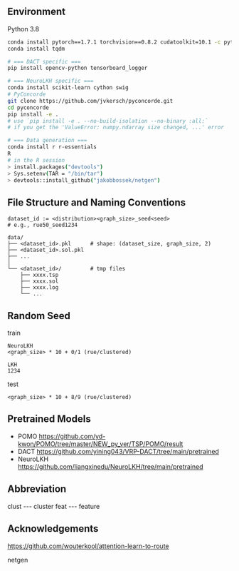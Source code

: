 
## Environment

Python 3.8

```bash
conda install pytorch==1.7.1 torchvision==0.8.2 cudatoolkit=10.1 -c pytorch
conda install tqdm

# === DACT specific ===
pip install opencv-python tensorboard_logger

# === NeuroLKH specific ===
conda install scikit-learn cython swig
# PyConcorde
git clone https://github.com/jvkersch/pyconcorde.git
cd pyconcorde
pip install -e .
# use `pip install -e . --no-build-isolation --no-binary :all:`
# if you get the 'ValueError: numpy.ndarray size changed, ...' error

# === Data generation ===
conda install r r-essentials
R
# in the R session
> install.packages("devtools")
> Sys.setenv(TAR = "/bin/tar")
> devtools::install_github("jakobbossek/netgen")
```

## File Structure and Naming Conventions

```
dataset_id := <distribution><graph_size>_seed<seed>
# e.g., rue50_seed1234

data/
├── <dataset_id>.pkl      # shape: (dataset_size, graph_size, 2)
├── <dataset_id>.sol.pkl
├── ...
│
└── <dataset_id>/         # tmp files
    ├── xxxx.tsp
    ├── xxxx.sol
    ├── xxxx.log
    └── ...
```

## Random Seed

train

```
NeuroLKH
<graph_size> * 10 + 0/1 (rue/clustered)

LKH
1234
```

test

```
<graph_size> * 10 + 8/9 (rue/clustered)
```

## Pretrained Models

- POMO
  https://github.com/yd-kwon/POMO/tree/master/NEW_py_ver/TSP/POMO/result
- DACT
  https://github.com/yining043/VRP-DACT/tree/main/pretrained
- NeuroLKH
  https://github.com/liangxinedu/NeuroLKH/tree/main/pretrained

## Abbreviation

clust --- cluster
feat --- feature

## Acknowledgements

https://github.com/wouterkool/attention-learn-to-route

netgen

